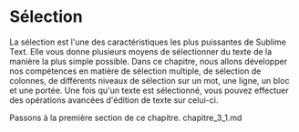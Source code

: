 Sélection
=========

La sélection est l'une des caractéristiques les plus puissantes de Sublime Text. Elle vous donne plusieurs moyens de sélectionner du texte de la manière la plus simple possible. Dans ce chapitre, nous allons développer nos compétences en matière de sélection multiple, de sélection de colonnes, de différents niveaux de sélection sur un mot, une ligne, un bloc et une portée. Une fois qu'un texte est sélectionné, vous pouvez effectuer des opérations avancées d'édition de texte sur celui-ci.

Passons à la première section de ce chapitre. chapitre_3_1.md

